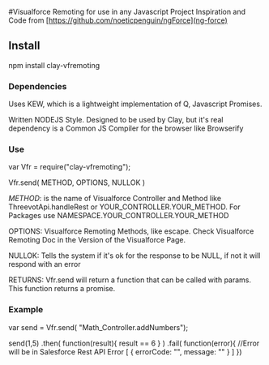 #Visualforce Remoting for use in any Javascript Project
Inspiration and Code from [https://github.com/noeticpenguin/ngForce](ng-force)

## Install
npm install clay-vfremoting

### Dependencies
Uses KEW, which is a lightweight implementation of Q, Javascript Promises.

Written NODEJS Style. Designed to be used by Clay, but it's real dependency is a Common JS Compiler for the browser like Browserify

### Use
var Vfr = require("clay-vfremoting");

Vfr.send( METHOD, OPTIONS, NULLOK )

*METHOD*: is the name of Visualforce Controller and Method like ThreevotApi.handleRest or YOUR_CONTROLLER.YOUR_METHOD. For Packages use NAMESPACE.YOUR_CONTROLLER.YOUR_METHOD

OPTIONS: Visualforce Remoting Methods, like escape. Check Visualforce Remoting Doc in the Version of the Visualforce Page.

NULLOK: Tells the system if it's ok for the response to be NULL, if not it will respond with an error

RETURNS: Vfr.send will return a function that can be called with params. This function returns a promise.

### Example
var send = Vfr.send( "Math_Controller.addNumbers");

send(1,5)
.then( function(result){ result == 6 } )
.fail( function(error){
  //Error will be in Salesforce Rest API Error [ { errorCode: "", message: "" } ]
})
